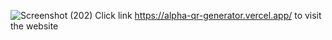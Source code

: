 ![Screenshot (202)](https://github.com/Lalith-298/QR-Code-Generator/assets/96509012/ae787fdc-6da4-4ca3-9c25-de624bcc3de1)
Click link https://alpha-qr-generator.vercel.app/ to visit the website
